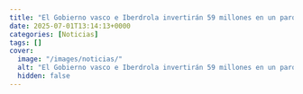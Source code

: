 ```yaml
---
title: "El Gobierno vasco e Iberdrola invertirán 59 millones en un parque eólico en Euskadi"
date: 2025-07-01T13:14:13+0000
categories: [Noticias]
tags: []
cover:
  image: "/images/noticias/"
  alt: "El Gobierno vasco e Iberdrola invertirán 59 millones en un parque eólico en Euskadi"
  hidden: false
---
```



